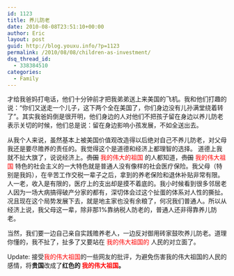 ```yaml
---
id: 1123
title: 养儿防老
date: 2010-08-08T23:51:10+00:00
author: Eric
layout: post
guid: http://blog.youxu.info/?p=1123
permalink: /2010/08/08/children-as-investment/
dsq_thread_id:
  - 338384510
categories:
  - Family
---
```

才给我爸妈打电话，他们十分钟前才把我弟弟送上来美国的飞机。我和他们打趣的说：“你们又送走一个儿子，这下两个全在美国了，你们身边没有儿孙满堂绕着转了”。其实我爸妈倒是很开明，他们身边的人对他们不把孩子留在身边以养儿防老表示关切的时候，他们总是说：留在身边影响小孩发展，不如全送出去。

从我个人来说，虽然基本上被美国价值观改造得以后绝对自己不养儿防老，对父母我还是要尽赡养的责任的。我觉得这个是道德和经济上都理智的选择。 道德上我就不扯大旗了，说说经济上。<span style="text-decoration: line-through;">贵国</span> <span style="color: #ff0000;">我的伟大的祖国</span> 的人都知道，<span style="text-decoration: line-through;">贵国</span> <span style="color: #ff0000;">我的伟大祖国 </span>特色的社会主义的一大特色就是普通人没有像样的社会医疗保险。我父母（特别是我妈），在辛苦工作交税一辈子之后，拿到的养老保险和退休补贴非常有限。人一老，收入是有限的，医疗上的支出却是摸不着底的。我小时候看到很多邻居老人因为一场大病搞得破产分家的都有，深切体会过这个扯蛋的体系对人性的撕扯。况且现在这个局势发展下去，就是地主家也没有余粮了，何况我们普通人。所以从经济上说，我父母这一辈，除非那1%靠纳税人防老的，普通人还非得靠养儿防老。

当然，我们要一边自己亲自实践赡养老人，一边反对御用砖家鼓吹养儿防老。道理你懂的，我不扯了，扯多了又要站在 <span style="color: #ff0000;">我的伟大祖国的 </span>人民的对立面了。

Update: 接受<span style="color: #ff0000;">我的伟大祖国</span>的一些网友的批评，为避免伤害我的伟大祖国的人民的感情，将**贵国**改成了**红色的 <span style="color: #ff0000;">我的伟大祖国</span>。**